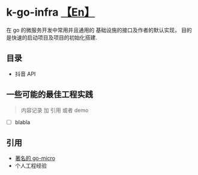 <!--
 * @Author: 27
 * @LastEditors: 27
 * @Date: 2022-03-18 15:03:40
 * @LastEditTime: 2024-03-16 18:36:10
 * @FilePath: /k-go-infra/README-Zh.md
 * @description: type some description
-->
# k-go-infra [【En】](./README.md)

在 go 的微服务开发中常用并且通用的 基础设施的接口及作者的默认实现，
目的是快速的启动项目及项目的初始化搭建.

## 目录
- 抖音 API

## 一些可能的最佳工程实践
> 内容记录 加 引用 或者 demo
- [ ] blabla 

## 引用
- [著名的 go-micro](https://github.com/asim/go-micro)
- 个人工程经验
